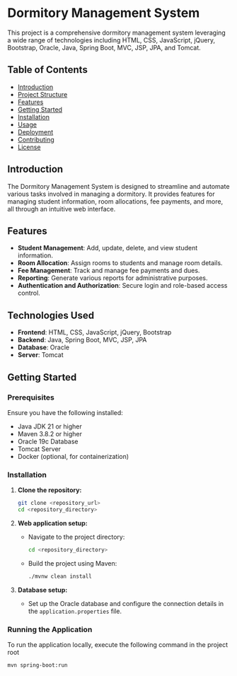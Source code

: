 # Dormitory Management System

This project is a comprehensive dormitory management system leveraging a wide range of technologies including HTML, CSS, JavaScript, jQuery, Bootstrap, Oracle, Java, Spring Boot, MVC, JSP, JPA, and Tomcat.

## Table of Contents

- [Introduction](#introduction)
- [Project Structure](#project-structure)
- [Features](#features)
- [Getting Started](#getting-started)
- [Installation](#installation)
- [Usage](#usage)
- [Deployment](#deployment)
- [Contributing](#contributing)
- [License](#license)

## Introduction

The Dormitory Management System is designed to streamline and automate various tasks involved in managing a dormitory. It provides features for managing student information, room allocations, fee payments, and more, all through an intuitive web interface.

## Features

- **Student Management**: Add, update, delete, and view student information.
- **Room Allocation**: Assign rooms to students and manage room details.
- **Fee Management**: Track and manage fee payments and dues.
- **Reporting**: Generate various reports for administrative purposes.
- **Authentication and Authorization**: Secure login and role-based access control.

## Technologies Used

- **Frontend**: HTML, CSS, JavaScript, jQuery, Bootstrap
- **Backend**: Java, Spring Boot, MVC, JSP, JPA
- **Database**: Oracle
- **Server**: Tomcat

## Getting Started
### Prerequisites

Ensure you have the following installed:
- Java JDK 21 or higher
- Maven 3.8.2 or higher
- Oracle 19c Database
- Tomcat Server
- Docker (optional, for containerization)

### Installation

1. **Clone the repository:**
    ```sh
    git clone <repository_url>
    cd <repository_directory>
    ```


2. **Web application setup:**
    - Navigate to the project directory:
      ```sh
      cd <repository_directory>
      ```
    - Build the project using Maven:
      ```sh
      ./mvnw clean install
      ```

3. **Database setup:**
    - Set up the Oracle database and configure the connection details in the `application.properties` file.
  

### Running the Application

To run the application locally, execute the following command in the project root
```sh
mvn spring-boot:run
```

